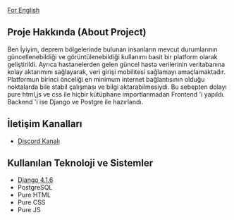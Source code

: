 [For English](README_ENG.md)

## Proje Hakkında (About Project)


Ben İyiyim, deprem bölgelerinde bulunan insanların mevcut durumlarının güncellenebildiği ve görüntülenebildiği kullanımı basit bir platform olarak geliştirildi.
Ayrıca hastanelerden gelen güncel hasta verilerinin veritabanına kolay aktarımını sağlayarak, veri girişi mobilitesi sağlamayı amaçlamaktadır.
Platformun birinci önceliği en minimum internet bağlantısının olduğu noktalarda bile stabil çalışması ve bilgi aktarabilmesiydi. 
Bu sebepten dolayı pure html,js ve css ile hiçbir kütüphane importlanmadan Frontend 'i yapıldı. Backend 'i ise Django ve Postgre ile hazırlandı.

## İletişim Kanalları

- [Discord Kanalı](https://discord.com/invite/itdepremyardim)



## Kullanılan Teknoloji ve Sistemler

- [Django 4.1.6](https://github.com/django/django)
- PostgreSQL
- Pure HTML
- Pure CSS
- Pure JS
